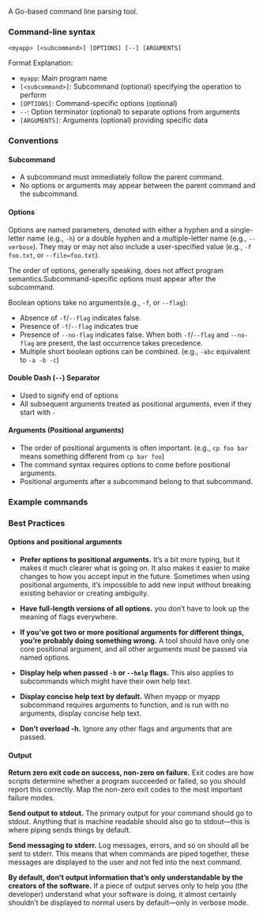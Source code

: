 A Go-based command line parsing tool.

### Command-line syntax

    <myapp> [<subcommand>] [OPTIONS] [--] [ARGUMENTS]

Format Explanation:

- `myapp`: Main program name
- `[<subcommand>]`: Subcommand (optional) specifying the operation to perform
- `[OPTIONS]`: Command-specific options (optional)
- `--`: Option terminator (optional) to separate options from arguments
- `[ARGUMENTS]`: Arguments (optional) providing specific data

### Conventions

#### Subcommand

- A subcommand must immediately follow the parent command.
- No options or arguments may appear between the parent command and the subcommand.

#### Options

Options are named parameters, denoted with either a hyphen and a single-letter name (e.g., `-h`) or a double hyphen and
a multiple-letter name (e.g., `--verbose`). They may or may not also include a user-specified value (e.g., `-f foo.txt`, or `--file=foo.txt`).

The order of options, generally speaking, does not affect program semantics.Subcommand-specific options must appear after the subcommand.

Boolean options take no arguments(e.g., `-f`, or `--flag`):

- Absence of `-f`/`--flag` indicates false.
- Presence of `-f`/`--flag` indicates true
- Presence of `--no-flag` indicates false. When both `-f`/`--flag` and `--no-flag` are present, the last occurrence
  takes precedence.
- Multiple short boolean options can be combined. (e.g., `-abc` equivalent to `-a -b -c`)

#### Double Dash (`--`) Separator

- Used to signify end of options
- All subsequent arguments treated as positional arguments, even if they start with `-`

#### Arguments (Positional arguments)

- The order of positional arguments is often important. (e.g., `cp foo bar` means something different from `cp bar foo`)
- The command syntax requires options to come before positional arguments.
- Positional arguments after a subcommand belong to that subcommand.

### Example commands

### Best Practices

#### Options and positional arguments

- **Prefer options to positional arguments.** It’s a bit more typing, but it makes it much clearer what is going on. It
also makes it easier to make changes to how you accept input in the future. Sometimes when using positional arguments,
it’s impossible to add new input without breaking existing behavior or creating ambiguity.

- **Have full-length versions of all options.** you don’t have to look up the meaning of flags everywhere.

- **If you’ve got two or more positional arguments for different things, you’re probably doing something wrong.** A tool should have only one core positional argument, and all other arguments must be passed via named options.

- **Display help when passed `-h` or `--help` flags.** This also applies to subcommands which might have their own help
  text.

- **Display concise help text by default.** When myapp or myapp subcommand requires arguments to function, and is run with
  no arguments, display concise help text.

- **Don’t overload -h.** Ignore any other flags and arguments that are passed.

#### Output

**Return zero exit code on success, non-zero on failure.** Exit codes are how scripts determine whether a program
succeeded or failed, so you should report this correctly. Map the non-zero exit codes to the most important failure
modes.

**Send output to stdout.** The primary output for your command should go to stdout. Anything that is machine readable
should also go to stdout—this is where piping sends things by default.

**Send messaging to stderr.** Log messages, errors, and so on should all be sent to stderr. This means that when
commands are piped together, these messages are displayed to the user and not fed into the next command.

**By default, don’t output information that’s only understandable by the creators of the software.** If a piece of
output serves only to help you (the developer) understand what your software is doing, it almost certainly shouldn’t be
displayed to normal users by default—only in verbose mode.